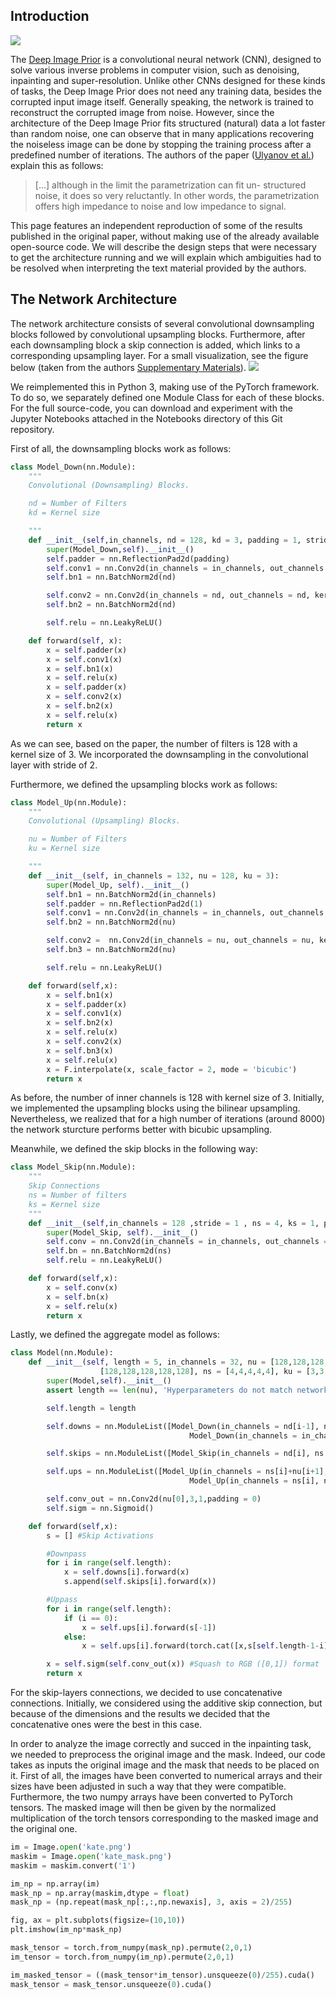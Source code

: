 ## Introduction

![](imagepriortitle.png)

The [Deep Image Prior](https://en.wikipedia.org/wiki/Deep_Image_Prior) is a convolutional neural network (CNN), designed to solve
various inverse problems in computer vision, such as denoising, inpainting and super-resolution. Unlike other CNNs designed for these kinds of tasks, the Deep Image Prior does not need any training data, besides the corrupted input image itself. Generally speaking, the network is trained to reconstruct the corrupted image from noise. However, since the architecture of the Deep Image Prior fits structured (natural) data a lot faster than random noise, one can observe that in many applications recovering the noiseless image can be done by stopping the training process after a predefined number of iterations. The authors of the paper ([Ulyanov et al.](https://arxiv.org/abs/1711.10925)) explain this as follows:

> [...] although in the limit the parametrization can fit un-
structured noise, it does so very reluctantly. In other words,
the parametrization offers high impedance to noise and low
impedance to signal.

This page features an independent reproduction of some of the results published in the original paper, without making use of the already available open-source code. We will describe the design steps that were necessary to get the architecture running and we will explain which ambiguities had to be resolved when interpreting the text material provided by the authors.

## The Network Architecture
The network architecture consists of several convolutional downsampling blocks followed by convolutional upsampling blocks. Furthermore, after each downsampling block a skip connection is added, which links to a corresponding upsampling layer. For a small visualization, see the figure below (taken from the authors [Supplementary Materials](https://box.skoltech.ru/index.php/s/ib52BOoV58ztuPM#pdfviewer)).
![](Data/Visualization/architecture.png)

We reimplemented this in Python 3, making use of the PyTorch framework. To do so, we separately defined one Module Class for each of these blocks. For the full source-code, you can download and experiment with the Jupyter Notebooks attached in the Notebooks directory of this Git repository.

First of all, the downsampling blocks work as follows:

```python
class Model_Down(nn.Module):
    """
    Convolutional (Downsampling) Blocks.

    nd = Number of Filters
    kd = Kernel size

    """
    def __init__(self,in_channels, nd = 128, kd = 3, padding = 1, stride = 2):
        super(Model_Down,self).__init__()
        self.padder = nn.ReflectionPad2d(padding)
        self.conv1 = nn.Conv2d(in_channels = in_channels, out_channels = nd, kernel_size = kd, stride = stride)
        self.bn1 = nn.BatchNorm2d(nd)

        self.conv2 = nn.Conv2d(in_channels = nd, out_channels = nd, kernel_size = kd, stride = 1)
        self.bn2 = nn.BatchNorm2d(nd)

        self.relu = nn.LeakyReLU()

    def forward(self, x):
        x = self.padder(x)
        x = self.conv1(x)
        x = self.bn1(x)
        x = self.relu(x)
        x = self.padder(x)
        x = self.conv2(x)
        x = self.bn2(x)
        x = self.relu(x)
        return x

```
As we can see, based on the paper, the number of filters is 128 with a kernel size of 3. We incorporated the downsampling in the convolutional layer with stride of 2.

Furthermore, we defined the upsampling blocks work as follows:
```python
class Model_Up(nn.Module):
    """
    Convolutional (Upsampling) Blocks.

    nu = Number of Filters
    ku = Kernel size

    """
    def __init__(self, in_channels = 132, nu = 128, ku = 3):
        super(Model_Up, self).__init__()
        self.bn1 = nn.BatchNorm2d(in_channels)
        self.padder = nn.ReflectionPad2d(1)
        self.conv1 = nn.Conv2d(in_channels = in_channels, out_channels = nu, kernel_size = ku, stride = 1, padding = 0)
        self.bn2 = nn.BatchNorm2d(nu)

        self.conv2 =  nn.Conv2d(in_channels = nu, out_channels = nu, kernel_size = 1, stride = 1, padding = 0)
        self.bn3 = nn.BatchNorm2d(nu)

        self.relu = nn.LeakyReLU()

    def forward(self,x):
        x = self.bn1(x)
        x = self.padder(x)
        x = self.conv1(x)
        x = self.bn2(x)
        x = self.relu(x)
        x = self.conv2(x)
        x = self.bn3(x)
        x = self.relu(x)
        x = F.interpolate(x, scale_factor = 2, mode = 'bicubic')
        return x

```
As before, the number of inner channels is 128 with kernel size of 3. Initially, we implemented the upsampling blocks using the bilinear upsampling. Nevertheless, we realized that for a high number of iterations (around 8000) the network sturcture performs better with bicubic upsampling.

Meanwhile, we defined the skip blocks in the following way:
```python
class Model_Skip(nn.Module):
    """
    Skip Connections
    ns = Number of filters
    ks = Kernel size
    """
    def __init__(self,in_channels = 128 ,stride = 1 , ns = 4, ks = 1, padding = 0):
        super(Model_Skip, self).__init__()
        self.conv = nn.Conv2d(in_channels = in_channels, out_channels = ns, kernel_size = ks, stride = stride, padding = padding)
        self.bn = nn.BatchNorm2d(ns)
        self.relu = nn.LeakyReLU()

    def forward(self,x):
        x = self.conv(x)
        x = self.bn(x)
        x = self.relu(x)
        return x
```

Lastly, we defined the aggregate model as follows:
```python
class Model(nn.Module):
    def __init__(self, length = 5, in_channels = 32, nu = [128,128,128,128,128] , nd =
                    [128,128,128,128,128], ns = [4,4,4,4,4], ku = [3,3,3,3,3], kd = [3,3,3,3,3], ks = [1,1,1,1,1]):
        super(Model,self).__init__()
        assert length == len(nu), 'Hyperparameters do not match network depth.'

        self.length = length

        self.downs = nn.ModuleList([Model_Down(in_channels = nd[i-1], nd = nd[i], kd = kd[i]) if i != 0 else
                                        Model_Down(in_channels = in_channels, nd = nd[i], kd = kd[i]) for i in range(self.length)])

        self.skips = nn.ModuleList([Model_Skip(in_channels = nd[i], ns = ns[i], ks = ks[i]) for i in range(self.length)])

        self.ups = nn.ModuleList([Model_Up(in_channels = ns[i]+nu[i+1], nu = nu[i], ku = ku[i]) if i != self.length-1 else
                                        Model_Up(in_channels = ns[i], nu = nu[i], ku = ku[i]) for i in range(self.length-1,-1,-1)]) #Elements ordered backwards

        self.conv_out = nn.Conv2d(nu[0],3,1,padding = 0)
        self.sigm = nn.Sigmoid()

    def forward(self,x):
        s = [] #Skip Activations

        #Downpass
        for i in range(self.length):
            x = self.downs[i].forward(x)
            s.append(self.skips[i].forward(x))

        #Uppass
        for i in range(self.length):
            if (i == 0):
                x = self.ups[i].forward(s[-1])
            else:
                x = self.ups[i].forward(torch.cat([x,s[self.length-1-i]],axis = 1))

        x = self.sigm(self.conv_out(x)) #Squash to RGB ([0,1]) format
        return x

```
For the skip-layers connections, we decided to use concatenative connections. Initially, we considered using the additive skip connection, but because of the dimensions and the results we decided that the concatenative ones were the best in this case.

In order to analyze the image correctly and succed in the inpainting task, we needed to preprocess the original image and the mask. Indeed, our code takes as inputs the original image and the mask that needs to be placed on it. First of all, the images have been converted to numerical arrays and their sizes have been adjusted in such a way that they were compatible. Furthermore, the two numpy arrays have been converted to PyTorch tensors. The masked image will then be given by the normalized multiplication of the torch tensors corresponding to the masked image and the original one.

```python
im = Image.open('kate.png')
maskim = Image.open('kate_mask.png')
maskim = maskim.convert('1')

im_np = np.array(im)
mask_np = np.array(maskim,dtype = float)
mask_np = (np.repeat(mask_np[:,:,np.newaxis], 3, axis = 2)/255)

fig, ax = plt.subplots(figsize=(10,10))
plt.imshow(im_np*mask_np)

mask_tensor = torch.from_numpy(mask_np).permute(2,0,1)
im_tensor = torch.from_numpy(im_np).permute(2,0,1)

im_masked_tensor = ((mask_tensor*im_tensor).unsqueeze(0)/255).cuda()
mask_tensor = mask_tensor.unsqueeze(0).cuda()
```
